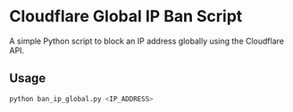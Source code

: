 # Cloudflare Global IP Ban Script

A simple Python script to block an IP address globally using the Cloudflare API.

## Usage

```bash
python ban_ip_global.py <IP_ADDRESS>
```
